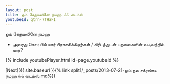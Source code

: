 ```yaml
---
layout: post
title: ஓம் கேதுமலினே நமஹ ௧௧ டைம்ஸ்
youtubeId: gtrn-7THaFI
---
```

 
 
 ஓம் கேதுமலினே நமஹ  
 
 -  அவரது கொடியில் யார் பிரகாசிக்கிறார்கள் / கிரீடத்துடன் பறவைகளின் வடிவத்தில் யார்? 
 
  
 
  
 
 
 
 
 
 


{% include youtubePlayer.html id=page.youtubeId %}
 
[Next]({{ site.baseurl }}{% link  split1/_posts/2013-07-21-ஓம் நவ சக்ரங்கய நமஹ ௧௧ டைம்ஸ்.md%})
 

